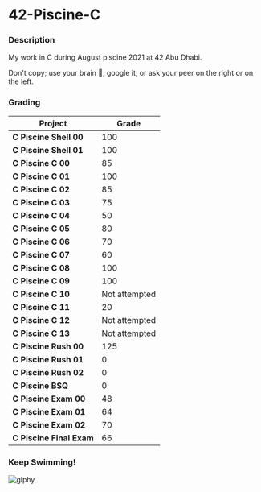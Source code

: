 # 42-Piscine-C

### Description
My work in C during August piscine 2021 at 42 Abu Dhabi.

Don't copy; use your brain 🧠, google it, or ask your peer on the right or on the left.

### Grading

| Project                   | Grade            |
|---------------------------|------------------|
| **C Piscine Shell 00**    |  100             |
| **C Piscine Shell 01**    |  100             |
| **C Piscine C 00**        |  85              |
| **C Piscine C 01**        |  100             |
| **C Piscine C 02**        |  85              |
| **C Piscine C 03**        |  75              |
| **C Piscine C 04**        |  50              |
| **C Piscine C 05**        |  80              |
| **C Piscine C 06**        |  70              |
| **C Piscine C 07**        |  60              |
| **C Piscine C 08**        |  100             |
| **C Piscine C 09**        |  100             |
| **C Piscine C 10**        |  Not attempted   |
| **C Piscine C 11**        |  20              |
| **C Piscine C 12**        |  Not attempted   |
| **C Piscine C 13**        |  Not attempted   |
| **C Piscine Rush 00**     |  125             |
| **C Piscine Rush 01**     |  0               |
| **C Piscine Rush 02**     |  0               |
| **C Piscine BSQ**         |  0               |
| **C Piscine Exam 00**     |  48              |
| **C Piscine Exam 01**     |  64              |
| **C Piscine Exam 02**     |  70              |
| **C Piscine Final Exam**  |  66              |

### Keep Swimming!

![giphy](https://user-images.githubusercontent.com/10301787/131422735-66d76258-09eb-4398-b6ef-22b0db84d123.gif)

